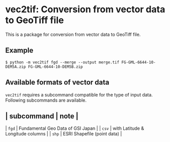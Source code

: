 # vec2tif: Conversion from vector data to GeoTiff file

This is a package for conversion from vector data to GeoTiff file.

## Example

```{shell}
$ python -m vec2tif fgd --merge --output merge.tif FG-GML-6644-10-DEM5A.zip FG-GML-6644-10-DEM5B.zip
```

## Available formats of vector data

`vec2tif` requires a subcommand compatible for the type of input data. Following subcommands are available.

| subcommand | note                              |
--------------------------------------------------
| `fgd`      | Fundamental Geo Data of GSI Japan |
| `csv`      | with Latitude & Longitude columns |
| `shp`      | ESRI Shapefile (point data)       |
